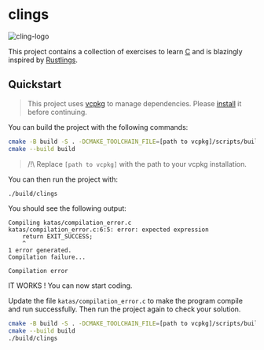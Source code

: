 # clings

![cling-logo](https://github.com/Trevodorax/clings/assets/73560235/d4ef8356-014b-4caa-9287-21706a6f7169)

This project contains a collection of exercises to learn [C](https://en.wikipedia.org/wiki/C_(programming_language)) and is blazingly inspired by [Rustlings](https://github.com/rust-lang/rustlings).

## Quickstart
> This project uses [vcpkg](https://vcpkg.io/en/index.html) to manage dependencies. Please [install](https://vcpkg.io/en/getting-started) it before continuing.

You can build the project with the following commands:
```bash
cmake -B build -S . -DCMAKE_TOOLCHAIN_FILE=[path to vcpkg]/scripts/buildsystems/vcpkg.cmake
cmake --build build
```
> /!\ Replace `[path to vcpkg]` with the path to your vcpkg installation.

You can then run the project with:
```bash
./build/clings
```

You should see the following output:
```text
Compiling katas/compilation_error.c
katas/compilation_error.c:6:5: error: expected expression
    return EXIT_SUCCESS;
    ^
1 error generated.
Compilation failure...

Compilation error
```

IT WORKS ! You can now start coding.

Update the file `katas/compilation_error.c` to make the program compile and run successfully.
Then run the project again to check your solution.
```bash
cmake -B build -S . -DCMAKE_TOOLCHAIN_FILE=[path to vcpkg]/scripts/buildsystems/vcpkg.cmake
cmake --build build
./build/clings
```